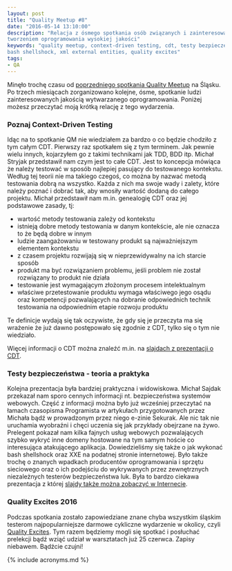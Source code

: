 ```yaml
---
layout: post
title: "Quality Meetup #8"
date: "2016-05-14 13:10:00"
description: "Relacja z ósmego spotkania osób związanych i zainteresowanych 
tworzeniem oprogramowania wysokiej jakości"
keywords: "quality meetup, context-driven testing, cdt, testy bezpieczeństwa,
bash shellshock, xml external entities, quality excites"
tags:
- QA
---
```


Minęło trochę czasu od [poprzedniego spotkania Quality Meetup][1] na Śląsku. 
Po trzech miesiącach zorganizowano kolejne, ósme, spotkanie ludzi zainteresowanych
jakością wytwarzanego oprogramowania. Poniżej możesz przeczytać moją krótką relację
z tego wydarzenia.

### Poznaj Context-Driven Testing

Idąc na to spotkanie QM nie wiedziałem za bardzo o co będzie chodziło z tym całym
CDT. Pierwszy raz spotkałem się z tym terminem. Jak pewnie wielu innych, kojarzyłem
go z takimi technikami jak TDD, BDD itp. Michał Stryjak przedstawił nam czym jest
to całe CDT. Jest to koncepcja mówiąca że należy testować w sposób najlepiej
pasujący do testowanego kontekstu. Według tej teorii nie ma takiego czegoś, co 
można by nazwać metodą testowania dobrą na wszystko. Każda  z nich ma swoje wady i
zalety, które należy poznać i dobrać tak, aby wnosiły wartość dodaną do całego
projektu. Michał przedstawił nam m.in. genealogię CDT oraz jej podstawowe zasady, 
tj:

 * wartość metody testowania zależy od kontekstu
 * istnieją dobre metody testowania w danym kontekście, ale nie oznacza to że
będą dobre w innym
 * ludzie zaangażowaniu w testowany produkt są najważniejszym elementem kontekstu
 * z czasem projektu rozwijają się w nieprzewidywalny na ich starcie sposób
 * produkt ma być rozwiązaniem problemu, jeśli problem nie został rozwiązany to
produkt nie działa
 * testowanie jest wymagającym złożonym procesem intelektualnym
 * właściwe przetestowanie produktu wymaga właściwego jego osądu oraz kompetencji
pozwalających na dobranie odpowiednich technik testowania na odpowiednim etapie 
rozwoju produktu

Te definicje wydają się tak oczywiste, że gdy się je przeczyta ma się wrażenie że
już dawno postępowało się zgodnie z CDT, tylko się o tym nie wiedziało.

Więcej informacji o CDT można znaleźć m.in. na [slajdach z prezentacji o CDT][2].

### Testy bezpieczeństwa - teoria a praktyka

Kolejna prezentacja była bardziej praktyczna i widowiskowa. Michał Sajdak przekazał
nam sporo cennych informacji nt. bezpieczeństwa systemów webowych. Część z 
informacji można było już wcześniej przeczytać na łamach czasopisma Programista
w artykułach przygotowanych przez Michała bądź w prowadzonym przez niego e-zinie
Sekurak. Ale nic tak nie uruchamia wyobraźni i chęci uczenia się jak przykłady
obejrzane na żywo. Prelegent pokazał nam kilka fajnych usług webowych pozwalających
szybko wykryć inne domeny hostowane na tym samym hoście co interesująca atakującego
aplikacja. Dowiedzieliśmy się także o jak wykonać bash shellshock oraz XXE na 
podatnej stronie internetowej. Było także trochę o znanych wpadkach producentów
oprogramowania i sprzętu sieciowego oraz o ich podejściu do wykrywanych przez
zewnętrznych niezależnych testerów bezpieczeństwa luk. Była to bardzo ciekawa 
prezentacja z której [slajdy także można zobaczyć w Internecie][3].

### Quality Excites 2016

Podczas spotkania zostało zapowiedziane znane chyba wszystkim śląskim testerom
najpopularniejsze darmowe cykliczne wydarzenie w okolicy, czyli [Quality Excites][4].
Tym razem będziemy mogli się spotkać i posłuchać prelekcji bądź wziąć udział w
warsztatach już 25 czerwca. Zapisy niebawem. Bądźcie czujni!

[1]: {{site.url}}/2016/02/13/quality-meetup-7.html
[2]: http://www.slideshare.net/FutureProcessing/micha-stryjak-poznaj-contextdriven-testing
[3]: http://www.slideshare.net/FutureProcessing/micha-sajdak-testy-bezpieczestwa-teoria-a-praktyka
[4]: https://qualityexcites.pl/

{% include acronyms.md %}